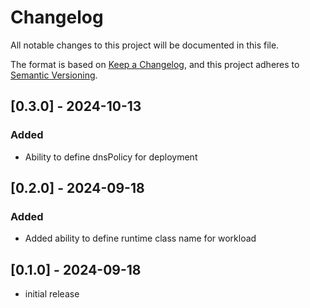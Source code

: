 # Changelog

All notable changes to this project will be documented in this file.

The format is based on [Keep a Changelog],
and this project adheres to [Semantic Versioning].

## [0.3.0] - 2024-10-13

### Added

- Ability to define dnsPolicy for deployment

## [0.2.0] - 2024-09-18

### Added

- Added ability to define runtime class name for workload

## [0.1.0] - 2024-09-18

- initial release

<!-- Links -->
[keep a changelog]: https://keepachangelog.com/en/1.0.0/
[semantic versioning]: https://semver.org/spec/v2.0.0.html


